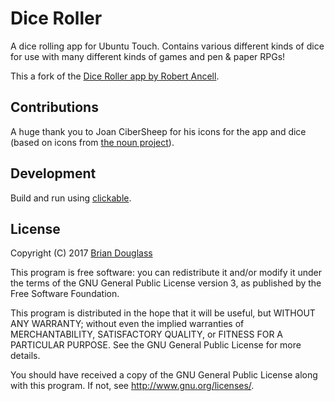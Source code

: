 # Dice Roller

A dice rolling app for Ubuntu Touch. Contains various different kinds of dice
for use with many different kinds of games and pen & paper RPGs!

This a fork of the [Dice Roller app by Robert Ancell](https://launchpad.net/dice-roller).

## Contributions

A huge thank you to Joan CiberSheep for his icons for the app and dice
(based on icons from [the noun project](http://thenounproject.com/)).

## Development

Build and run using [clickable](https://github.com/bhdouglass/clickable).

## License

Copyright (C) 2017 [Brian Douglass](http://bhdouglass.com/)

This program is free software: you can redistribute it and/or modify it under the terms of the GNU General Public License version 3, as published
by the Free Software Foundation.

This program is distributed in the hope that it will be useful, but WITHOUT ANY WARRANTY; without even the implied warranties of MERCHANTABILITY, SATISFACTORY QUALITY, or FITNESS FOR A PARTICULAR PURPOSE.  See the GNU General Public License for more details.

You should have received a copy of the GNU General Public License along with this program.  If not, see <http://www.gnu.org/licenses/>.

